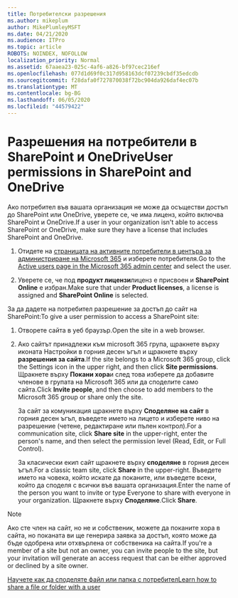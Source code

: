 ```yaml
---
title: Потребителски разрешения
ms.author: mikeplum
author: MikePlumleyMSFT
ms.date: 04/21/2020
ms.audience: ITPro
ms.topic: article
ROBOTS: NOINDEX, NOFOLLOW
localization_priority: Normal
ms.assetid: 67aaea23-025c-4af6-a826-bf97cec216ef
ms.openlocfilehash: 077d1d69f0c317d958163dcf07239cbdf35edcdb
ms.sourcegitcommit: f28dafa0f727870038f72bc904da926daf4ec07b
ms.translationtype: MT
ms.contentlocale: bg-BG
ms.lasthandoff: 06/05/2020
ms.locfileid: "44579422"
---
```

# <a name="user-permissions-in-sharepoint-and-onedrive"></a><span data-ttu-id="288d4-102">Разрешения на потребители в SharePoint и OneDrive</span><span class="sxs-lookup"><span data-stu-id="288d4-102">User permissions in SharePoint and OneDrive</span></span>

<span data-ttu-id="288d4-103">Ако потребител във вашата организация не може да осъществи достъп до SharePoint или OneDrive, уверете се, че има лиценз, който включва SharePoint и OneDrive.</span><span class="sxs-lookup"><span data-stu-id="288d4-103">If a user in your organization isn't able to access SharePoint or OneDrive, make sure they have a license that includes SharePoint and OneDrive.</span></span> 
  
1. <span data-ttu-id="288d4-104">Отидете на [страницата на активните потребители в центъра за администриране на Microsoft 365](https://portal.office.com/adminportal/home#/users) и изберете потребителя.</span><span class="sxs-lookup"><span data-stu-id="288d4-104">Go to the [Active users page in the Microsoft 365 admin center](https://portal.office.com/adminportal/home#/users) and select the user.</span></span> 
    
2. <span data-ttu-id="288d4-105">Уверете се, че под **продукт лицензи**лиценз е присвоен и **SharePoint Online** е избран.</span><span class="sxs-lookup"><span data-stu-id="288d4-105">Make sure that under **Product licenses**, a license is assigned and **SharePoint Online** is selected.</span></span> 
    
 <span data-ttu-id="288d4-106">За да дадете на потребител разрешение за достъп до сайт на SharePoint:</span><span class="sxs-lookup"><span data-stu-id="288d4-106">To give a user permission to access a SharePoint site:</span></span> 
  
1. <span data-ttu-id="288d4-107">Отворете сайта в уеб браузър.</span><span class="sxs-lookup"><span data-stu-id="288d4-107">Open the site in a web browser.</span></span>
    
2. <span data-ttu-id="288d4-108">Ако сайтът принадлежи към microsoft 365 група, щракнете върху иконата Настройки в горния десен ъгъл и щракнете върху **разрешения за сайта**.</span><span class="sxs-lookup"><span data-stu-id="288d4-108">If the site belongs to a Microsoft 365 group, click the Settings icon in the upper right, and then click **Site permissions**.</span></span> <span data-ttu-id="288d4-109">Щракнете върху **Покани хора**и след това изберете да добавите членове в групата на Microsoft 365 или да споделите само сайта.</span><span class="sxs-lookup"><span data-stu-id="288d4-109">Click **Invite people**, and then choose to add members to the Microsoft 365 group or share only the site.</span></span> 
    
    <span data-ttu-id="288d4-110">За сайт за комуникация щракнете върху **Споделяне на сайт** в горния десен ъгъл, въведете името на лицето и изберете ниво на разрешение (четене, редактиране или пълен контрол).</span><span class="sxs-lookup"><span data-stu-id="288d4-110">For a communication site, click **Share site** in the upper-right, enter the person's name, and then select the permission level (Read, Edit, or Full Control).</span></span> 
    
    <span data-ttu-id="288d4-111">За класически екип сайт щракнете върху **споделяне** в горния десен ъгъл.</span><span class="sxs-lookup"><span data-stu-id="288d4-111">For a classic team site, click **Share** in the upper-right.</span></span> <span data-ttu-id="288d4-112">Въведете името на човека, който искате да поканите, или въведете всеки, който да споделя с всички във вашата организация.</span><span class="sxs-lookup"><span data-stu-id="288d4-112">Enter the name of the person you want to invite or type Everyone to share with everyone in your organization.</span></span> <span data-ttu-id="288d4-113">Щракнете върху **Споделяне**.</span><span class="sxs-lookup"><span data-stu-id="288d4-113">Click **Share**.</span></span>
    
> [!NOTE]
> <span data-ttu-id="288d4-114">Ако сте член на сайт, но не и собственик, можете да поканите хора в сайта, но поканата ви ще генерира заявка за достъп, която може да бъде одобрена или отхвърлена от собственика на сайта.</span><span class="sxs-lookup"><span data-stu-id="288d4-114">If you're a member of a site but not an owner, you can invite people to the site, but your invitation will generate an access request that can be either approved or declined by a site owner.</span></span> 
  
[<span data-ttu-id="288d4-115">Научете как да споделяте файл или папка с потребител</span><span class="sxs-lookup"><span data-stu-id="288d4-115">Learn how to share a file or folder with a user</span></span>](https://go.microsoft.com/fwlink/?linkid=533408)
  

